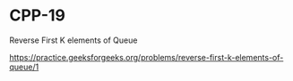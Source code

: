 # CPP-19
Reverse First K elements of Queue 





https://practice.geeksforgeeks.org/problems/reverse-first-k-elements-of-queue/1
